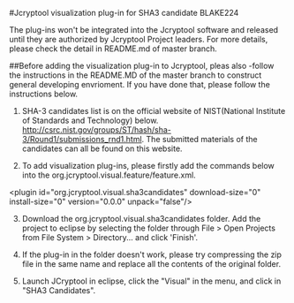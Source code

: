 #Jcryptool visualization plug-in for SHA3 candidate BLAKE224

The plug-ins won't be integrated into the Jcryptool software and released until they are authorized by Jcryptool Project leaders. For more details, please check the detail in README.md of master branch. 

##Before adding the visualization plug-in to Jcryptool, pleas also -follow the instructions in the README.MD of the master branch to construct general developing envrioment. If you have done that, please follow the instructions below.

1. SHA-3 candidates list is on the official website of NIST(National Institute of Standards and Technology) below. http://csrc.nist.gov/groups/ST/hash/sha-3/Round1/submissions_rnd1.html. The submitted materials of the candidates can all be found on this website. 

2.  To add visualization plug-ins, please firstly add the commands below into the org.jcryptool.visual.feature/feature.xml.

   \<plugin
         id="org.jcryptool.visual.sha3candidates"
         download-size="0"
         install-size="0"
         version="0.0.0"
         unpack="false"/>

3. Download the org.jcryptool.visual.sha3candidates folder. Add the project to eclipse by selecting the folder through File > Open Projects from File System > Directory... and click 'Finish'. 

4. If the plug-in in the folder doesn't work, please try compressing the zip file in the same name and replace all the contents of the original folder.

5. Launch JCryptool in eclipse, click the "Visual" in the menu, and click in "SHA3 Candidates". 

